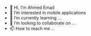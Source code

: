 - 👋 Hi, I’m Ahmed Emad
- 👀 I’m interested in mobile applications
- 🌱 I’m currently learning ...
- 💞️ I’m looking to collaborate on ...
- 📫 How to reach me ...

<!---
omda07/omda07 is a ✨ special ✨ repository because its `README.md` (this file) appears on your GitHub profile.
You can click the Preview link to take a look at your changes.
--->
